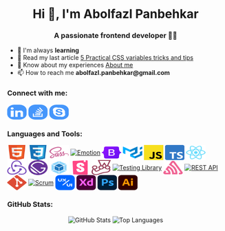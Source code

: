 <h1 align="center">Hi 👋, I'm Abolfazl Panbehkar</h1>

<h3 align="center">A passionate frontend developer 🤩😎</h3>

<ul>
  <li>🌱 I'm always <b>learning</b></li>
  <li>📝 Read my last article <a href="https://panbehkar.com/blog/5-practical-css-variables-tricks-and-tips" target="_blank">5 Practical CSS variables tricks and tips</a></li>
  <li>💼 Know about my experiences <a href="https://panbehkar.com/about" target="_blank"> About me</a></li>
  <li>📫 How to reach me <b>abolfazl.panbehkar@gmail.com</b></li>
</ul>

<h3 align="left">Connect with me:</h3>

<p align="left">
  <a href="https://linkedin.com/in/abolfazl-panbehkar" target="_blank"><img align="center" alt="Linkedin" height="35" width="45" src="src/assets/readme/Linkedin.svg" /></a>
  <a href="https://stackoverflow.com/users/10436219/abolfazl-panbehkar?tab=profile" target="_blank"><img align="center" alt="Stack Overflow" height="35" width="45" src="src/assets/readme/StackOverflow.svg" /></a>
  <a href="https://join.skype.com/invite/EBdpwueVsrJ4" target="_blank"><img align="center" alt="Skype" height="35" width="45" src="src/assets/readme/Skype.svg" /></a>
</p>

<h3 align="left">Languages and Tools:</h3>

<p align="left">
  <a href="https://developer.mozilla.org/en-US/docs/Web/HTML" target="_blank" rel="noreferrer"><img align="center" alt="HTML" height="35" width="45" src="src/assets/readme/HTML.svg" /></a>
  <a href="https://developer.mozilla.org/en-US/docs/Web/CSS" target="_blank" rel="noreferrer"><img align="center" alt="CSS" height="35" width="45" src="src/assets/readme/CSS.svg" /></a>
  <a href="https://sass-lang.com" target="_blank" rel="noreferrer"><img align="center" alt="Sass" height="35" width="45" src="src/assets/readme/Sass.svg" /></a>
  <a href="https://emotion.sh/docs/introduction" target="_blank" rel="noreferrer"><img align="center" alt="Emotion" height="35" width="45" src="src/assets/readme/Emotion.svg" /></a>
  <a href="https://getbootstrap.com" target="_blank" rel="noreferrer"><img align="center" alt="Bootstrap" height="35" width="45" src="src/assets/readme/Bootstrap.svg" /></a>
  <a href="https://mui.com" target="_blank" rel="noreferrer"><img align="center" alt="Material-UI" height="35" width="45" src="src/assets/readme/Material-UI.svg" /></a>
  <a href="https://javascript.com" target="_blank" rel="noreferrer"><img align="center" alt="JavaScript" height="35" width="45" src="src/assets/readme/JavaScript.svg" /></a>
  <a href="https://typescriptlang.org" target="_blank" rel="noreferrer"><img align="center" alt="TypeScript" height="35" width="45" src="src/assets/readme/TypeScript.svg" /></a>
  <a href="https://reactjs.org" target="_blank" rel="noreferrer"><img align="center" alt="React" height="35" width="45" src="src/assets/readme/React.svg" /></a>
  <a href="https://redux.js.org" target="_blank" rel="noreferrer"><img align="center" alt="Redux" height="35" width="45" src="src/assets/readme/Redux.svg" /></a>
  <a href="https://gatsbyjs.com" target="_blank" rel="noreferrer"><img align="center" alt="Gatsby" height="35" width="45" src="src/assets/readme/Gatsby.svg" /></a>
  <a href="https://webpack.js.org" target="_blank" rel="noreferrer"><img align="center" alt="Webpack" height="35" width="45" src="src/assets/readme/Webpack.svg" /></a>
  <a href="https://storybook.js.org" target="_blank" rel="noreferrer"><img align="center" alt="Storybook" height="35" width="45" src="src/assets/readme/Storybook.svg" /></a>
  <a href="https://jestjs.io" target="_blank" rel="noreferrer"><img align="center" alt="Jest" height="35" width="45" src="src/assets/readme/Jest.svg" /></a>
  <a href="https://testing-library.com/docs/react-testing-library/intro" target="_blank" rel="noreferrer"><img align="center" alt="Testing Library" height="35" width="45" src="src/assets/readme/Testing-Library.svg" /></a>
  <a href="https://sentry.io" target="_blank" rel="noreferrer"><img align="center" alt="Sentry" height="35" width="45" src="src/assets/readme/Sentry.svg" /></a>
  <a href="https://axios-http.com" target="_blank" rel="noreferrer"><img align="center" alt="REST API" height="35" width="45" src="src/assets/readme/REST-API.svg" /></a>
  <a href="https://git-scm.com" target="_blank" rel="noreferrer"><img align="center" alt="Git" height="35" width="45" src="src/assets/readme/Git.svg" /></a>
  <a href="https://scrum.org" target="_blank" rel="noreferrer"><img align="center" alt="Scrum" height="35" width="45" src="src/assets/readme/Scrum.svg" /></a>
  <a href="https://dribbble.com" target="_blank" rel="noreferrer"><img align="center" alt="UI / UX" height="35" width="45" src="src/assets/readme/UI-UX.svg" /></a>
  <a href="https://adobe.com/products/xd" target="_blank" rel="noreferrer"><img align="center" alt="Adobe XD" height="35" width="45" src="src/assets/readme/Adobe-XD.svg" /></a>
  <a href="https://adobe.com/products/photoshop" target="_blank" rel="noreferrer"><img align="center" alt="Photoshop" height="35" width="45" src="src/assets/readme/Photoshop.svg" /></a>
  <a href="https://adobe.com/products/illustrator" target="_blank" rel="noreferrer"><img align="center" alt="Illustrator" height="35" width="45" src="src/assets/readme/Illustrator.svg" /></a>
</p>

<h3 align="left">GitHub Stats:</h3>

<p align="center">
  <img align="center" alt="GitHub Stats" src="https://github-readme-stats.vercel.app/api?username=panbehkar&show_icons=true&title_color=4596fb&text_color=37474f&bg_color=f5f5f5&icon_color=57f2cc&hide_border=true&border_radius=15&locale=en" />
  <img align="center" alt="Top Languages" src="https://github-readme-stats.vercel.app/api/top-langs?username=panbehkar&show_icons=true&title_color=4596fb&text_color=37474f&bg_color=f5f5f5&icon_color=57f2cc&hide_border=true&border_radius=15&locale=en&layout=compact" />
</p>
